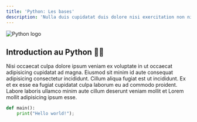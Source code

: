 ```yaml
---
title: 'Python: Les bases'
description: 'Nulla duis cupidatat duis dolore nisi exercitation non nisi est enim aute.'
---
```


![Python logo](https://logo-marque.com/wp-content/uploads/2021/10/Python-Embleme.jpg)

## Introduction au Python 👨‍💻

Nisi occaecat culpa dolore ipsum veniam ex voluptate in ut occaecat adipisicing cupidatat ad magna. Eiusmod sit minim id aute consequat adipisicing consectetur incididunt. Cillum aliqua fugiat est ut incididunt. Ex et ex esse ea fugiat cupidatat culpa laborum eu ad commodo proident. Labore laboris ullamco minim aute cillum deserunt veniam mollit et Lorem mollit adipisicing ipsum esse.

```py
def main():
    print("Hello world!");
```
